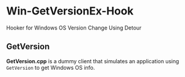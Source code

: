 # Win-GetVersionEx-Hook
 Hooker for Windows OS Version Change Using Detour

## GetVersion

**GetVersion.cpp** is a dummy client that simulates an application using `GetVersion` to get Windows OS info.
